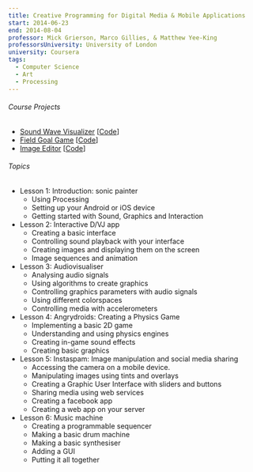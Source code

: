 ```yaml
---
title: Creative Programming for Digital Media & Mobile Applications
start: 2014-06-23
end: 2014-08-04
professor: Mick Grierson, Marco Gillies, & Matthew Yee-King
professorsUniversity: University of London
university: Coursera
tags:
  - Computer Science
  - Art
  - Processing
---
```

###### Course Projects
* [Sound Wave Visualizer](https://vimeo.com/100075908)
  [[Code](https://github.com/cmc333333/visualdjtube)]
* [Field Goal Game](https://vimeo.com/101272477)
  [[Code](https://github.com/cmc333333/fieldgoal)]
* [Image Editor](https://vimeo.com/102434754)
  [[Code](https://github.com/cmc333333/ImageEditor)]

###### Topics
- Lesson 1: Introduction: sonic painter
  - Using Processing
  - Setting up your Android or iOS device
  - Getting started with Sound, Graphics and Interaction
- Lesson 2: Interactive D/VJ app
  - Creating a basic interface
  - Controlling sound playback with your interface
  - Creating images and displaying them on the screen
  - Image sequences and animation
- Lesson 3: Audiovisualiser
  - Analysing audio signals
  - Using algorithms to create graphics
  - Controlling graphics parameters with audio signals
  - Using different colorspaces
  - Controlling media with accelerometers
- Lesson 4: Angrydroids: Creating a Physics Game
  - Implementing a basic 2D game
  - Understanding and using physics engines
  - Creating in-game sound effects
  - Creating basic graphics
- Lesson 5: Instaspam: Image manipulation and social media sharing
  - Accessing the camera on a mobile device.
  - Manipulating images using tints and overlays
  - Creating a Graphic User Interface with sliders and buttons
  - Sharing media using web services
  - Creating a facebook app
  - Creating a web app on your server
- Lesson 6: Music machine
  - Creating a programmable sequencer
  - Making a basic drum machine
  - Making a basic synthesiser
  - Adding a GUI
  - Putting it all together

